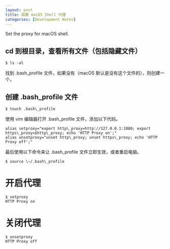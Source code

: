 ```yaml
---
layout: post
title: 設置 macOS Shell 代理
categories: [Development Notes]
---
```

Set the proxy for macOS shell.

## cd 到根目录，查看所有文件（包括隐藏文件）

	$ ls -al

找到 .bash\_profile 文件，如果没有（macOS 默认是没有这个文件的），则创建一个。

## 创建 .bash\_profile 文件

	$ touch .bash\_profile

使用 vim 编辑器打开 .bash\_profile 文件，添加以下代码。

	alias setproxy="export http\_proxy=http://127.0.0.1:1080; export https\_proxy=$http\_proxy; echo 'HTTP Proxy on';"
	alias unsetproxy="unset http\_proxy; unset https\_proxy; echo 'HTTP Proxy off';"

最后使用以下命令来让 .bash\_profile 文件立即生效，或者重启电脑。

	$ source \~/.bash\_profile

# 开启代理

	$ setproxy    
	HTTP Proxy on

# 关闭代理

	$ unsetproxy  
	HTTP Proxy off
